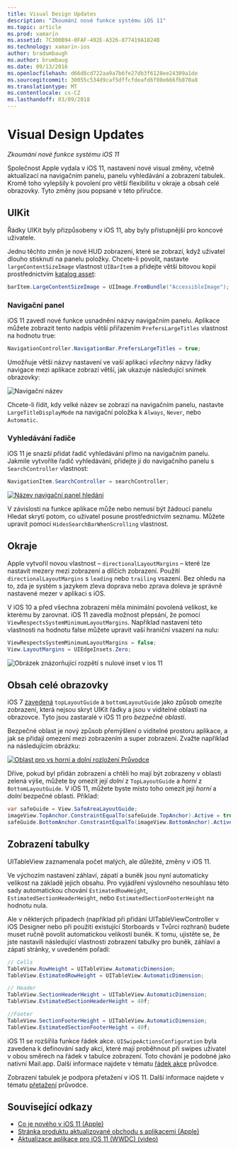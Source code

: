 ```yaml
---
title: Visual Design Updates
description: "Zkoumání nové funkce systému iOS 11"
ms.topic: article
ms.prod: xamarin
ms.assetid: 7C300B94-0FAF-492E-A326-877419A1824B
ms.technology: xamarin-ios
author: bradumbaugh
ms.author: brumbaug
ms.date: 09/13/2016
ms.openlocfilehash: d66d8cd722aa9a7b6fe27db3f6128ee24309a1de
ms.sourcegitcommit: 30055c534d9caf5dffcfdeafd6f08e666fb870a8
ms.translationtype: MT
ms.contentlocale: cs-CZ
ms.lasthandoff: 03/09/2018
---
```

# <a name="visual-design-updates"></a>Visual Design Updates

_Zkoumání nové funkce systému iOS 11_

Společnost Apple vydala v iOS 11, nastavení nové visual změny, včetně aktualizací na navigačním panelu, panelu vyhledávání a zobrazení tabulek. Kromě toho vylepšily k povolení pro větší flexibilitu v okraje a obsah celé obrazovky. Tyto změny jsou popsané v této příručce.

## <a name="uikit"></a>UIKit

Řádky UIKit byly přizpůsobeny v iOS 11, aby byly přístupnější pro koncové uživatele.

Jednu těchto změn je nové HUD zobrazení, které se zobrazí, když uživatel dlouho stisknutí na panelu položky. Chcete-li povolit, nastavte `largeContentSizeImage` vlastnost `UIBarItem` a přidejte větší bitovou kopii prostřednictvím [katalog asset](~/ios/app-fundamentals/images-icons/displaying-an-image.md):

```csharp
barItem.LargeContentSizeImage = UIImage.FromBundle("AccessibleImage");
```

### <a name="navigation-bar"></a>Navigační panel
iOS 11 zavedl nové funkce usnadnění názvy navigačním panelu. Aplikace můžete zobrazit tento nadpis větší přiřazením `PrefersLargeTitles` vlastnost na hodnotu true:

```csharp
NavigationController.NavigationBar.PrefersLargeTitles = true;
```

Umožňuje větší názvy nastavení ve vaší aplikaci _všechny_ názvy řádky navigace mezi aplikace zobrazí větší, jak ukazuje následující snímek obrazovky:

![Navigační název](visual-design-images/image7.png)

Chcete-li řídit, kdy velké název se zobrazí na navigačním panelu, nastavte `LargeTitleDisplayMode` na navigační položka k `Always`, `Never`, nebo `Automatic`.

### <a name="search-controller"></a>Vyhledávání řadiče

iOS 11 je snazší přidat řadič vyhledávání přímo na navigačním panelu. Jakmile vytvoříte řadič vyhledávání, přidejte ji do navigačního panelu s `SearchController` vlastnost:

```csharp
NavigationItem.SearchController = searchController;
```

[![Název navigační panel hledání](visual-design-images/image8-sml.png)](visual-design-images/image8-sml.png#lightbox)

V závislosti na funkce aplikace může nebo nemusí být žádoucí panelu Hledat skrytí potom, co uživatel posune prostřednictvím seznamu. Můžete upravit pomocí `HidesSearchBarWhenScrolling` vlastnost.

## <a name="margins"></a>Okraje

Apple vytvořil novou vlastnost – `directionalLayoutMargins` – které lze nastavit mezery mezi zobrazení a dílčích zobrazení. Použití `directionalLayoutMargins` s `leading` nebo `trailing` vsazení. Bez ohledu na to, zda je systém s jazykem zleva doprava nebo zprava doleva je správně nastavené mezer v aplikaci s iOS.

V iOS 10 a před všechna zobrazení měla minimální povolená velikost, ke kterému by zarovnat. iOS 11 zavedla možnost přepsání, že pomocí `ViewRespectsSystemMinimumLayoutMargins`. Například nastavení této vlastnosti na hodnotu false můžete upravit vaší hraniční vsazení na nulu:

```csharp
ViewRespectsSystemMinimumLayoutMargins = false;
View.LayoutMargins = UIEdgeInsets.Zero;
```
![Obrázek znázorňující rozpětí s nulové inset v ios 11](visual-design-images/image9.png)

<a name="fullscreen" />

## <a name="full-screen-content"></a>Obsah celé obrazovky

iOS 7 [zavedená](~/ios/platform/introduction-to-ios7/ios7-ui.md#fullscreen) `topLayoutGuide` a `bottomLayoutGuide` jako způsob omezíte zobrazení, která nejsou skryt UIKit řádky a jsou v viditelné oblasti na obrazovce. Tyto jsou zastaralé v iOS 11 pro _bezpečné oblasti_.

Bezpečné oblast je nový způsob přemýšlení o viditelné prostoru aplikace, a jak se přidají omezení mezi zobrazením a super zobrazení. Zvažte například na následujícím obrázku:

[![Oblast pro vs horní a dolní rozložení Průvodce](visual-design-images/image10-sml.png)](visual-design-images/image10.png#lightbox)

Dříve, pokud byl přidán zobrazení a chtěli ho mají být zobrazeny v oblasti zelená výše, můžete by omezit její _dolní_ z `TopLayoutGuide` a _horní_ z `BottomLayoutGuide`. V iOS 11, můžete byste místo toho omezit její _horní_ a _dolní_ bezpečné oblasti. Příklad:

```csharp
var safeGuide = View.SafeAreaLayoutGuide;
imageView.TopAnchor.ConstraintEqualTo(safeGuide.TopAnchor).Active = true;
safeGuide.BottomAnchor.ConstraintEqualTo(imageView.BottomAnchor).Active = true;
```

## <a name="table-view"></a>Zobrazení tabulky

UITableView zaznamenala počet malých, ale důležité, změny v iOS 11.

Ve výchozím nastavení záhlaví, zápatí a buněk jsou nyní automaticky velikost na základě jejich obsahu. Pro vyjádření výslovného nesouhlasu této sady automatickou chování `EstimatedRowHeight`, `EstimatedSectionHeaderHeight`, nebo `EstimatedSectionFooterHeight` na hodnotu nula.

Ale v některých případech (například při přidání UITableViewController v iOS Designer nebo při použití existující Storboards v Tvůrci rozhraní) budete muset ručně povolit automatickou velikostí buněk. K tomu, ujistěte se, že jste nastavili následující vlastnosti zobrazení tabulky pro buněk, záhlaví a zápatí stránky, v uvedeném pořadí:

```csharp
// Cells
TableView.RowHeight = UITableView.AutomaticDimension;
TableView.EstimatedRowHeight = UITableView.AutomaticDimension;

// Header
TableView.SectionHeaderHeight = UITableView.AutomaticDimension;
TableView.EstimatedSectionHeaderHeight = 40f;

//Footer
TableView.SectionFooterHeight = UITableView.AutomaticDimension;
TableView.EstimatedSectionFooterHeight = 40f;

```

iOS 11 se rozšířila funkce řádek akce. `UISwipeActionsConfiguration` byla zavedena k definování sady akcí, které mají proběhnout při swipes uživatel v obou směrech na řádek v tabulce zobrazení. Toto chování je podobné jako nativní Mail.app. Další informace najdete v tématu [řádek akce](~/ios/user-interface/controls/tables/row-action.md) průvodce.

Zobrazení tabulek je podpora přetažení v iOS 11. Další informace najdete v tématu [přetažení](~/ios/platform/introduction-to-ios11/drag-and-drop.md#uitableview) průvodce.


## <a name="related-links"></a>Související odkazy

- [Co je nového v iOS 11 (Apple)](https://developer.apple.com/ios/)
- [Stránka produktu aktualizované obchodu s aplikacemi (Apple)](https://developer.apple.com/app-store/product-page/)
- [Aktualizace aplikace pro iOS 11 (WWDC) (video)](https://developer.apple.com/videos/play/wwdc2017/204/)
